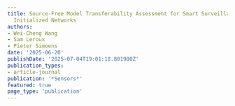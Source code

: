 ```yaml
---
title: Source-Free Model Transferability Assessment for Smart Surveillance via Randomly
  Initialized Networks
authors:
- Wei-Cheng Wang
- Sam Leroux
- Pieter Simoens
date: '2025-06-20'
publishDate: '2025-07-04T19:01:18.801980Z'
publication_types:
- article-journal
publication: '*Sensors*'
featured: true
page_type: 'publication'
---
```

